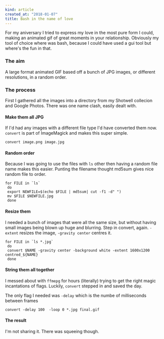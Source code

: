 ```yaml
---
kind: article
created_at: "2018-01-07"
title: Bash in the name of love
---
```


For my aniversary I tried to express my love in the most pure form I could, making an animated gif of great moments in your relationship.  Obviously my tool of choice where was bash, because I could have used a gui tool but where's the fun in that.

### The aim

A large format animated GIF based off a bunch of JPG images, or different resolutions, in a random order.

### The process

First I gathered all the images into a directory from my Shotwell collecion and Google Photos.  There was one name clash, easily dealt with.

#### Make them all JPG
If I'd had any images with a different file type I'd have converted them now.  `convert` is part of ImageMagick and makes this super simple.

```convert image.png image.jpg```

#### Random order

Because I was going to use the files with `ls` other then having a random file name makes this easier.  Punting the filename thought md5sum gives  nice random file to order.

```
for FILE in `ls`
 do
 export NEWFILE=$(echo $FILE | md5sum| cut -f1 -d" ")
 mv $FILE $NEWFILE.jpg
 done
```

#### Resize them

I needed a bunch of images that were all the same size, but without having small images being blown up huge and blurring.  Step in convert, again.  `-extent` resizes the image, `-gravity center` centres it.

```
for FILE in `ls *.jpg`
 do
 convert $NAME -gravity center -background white -extent 1600x1200 centred_${NAME}
 done

```

#### String them all together

I messed about with `ffmepg` for hours (literally) trying to get the right magic incantations of flags.  Luckily, `convert` stepped in and saved the day.

The only flag I needed was `-delay` which is the numbe of milliseconds between frames

```
convert -delay 100  -loop 0 *.jpg final.gif
```

#### The result

I'm not sharing it.  There was squeeing though.